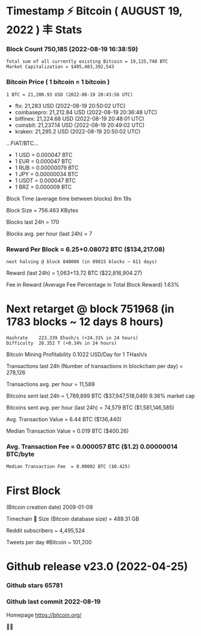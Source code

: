 # Timestamp ⚡ Bitcoin ( AUGUST 19, 2022 ) 丰 Stats

### Block Count	750,185 (2022-08-19 16:38:59)
    Total sum of all currently existing Bitcoin	= 19,125,740 BTC
    Market Capitalization =	$405,483,392,543

### Bitcoin Price ( 1 bitcoin = 1 bitcoin )
	1 BTC = 21,200.93 USD (2022-08-19 20:43:56 UTC)
- ftx: 21,283 USD (2022-08-19 20:50:02 UTC)
- coinbasepro: 21,212.84 USD (2022-08-19 20:36:48 UTC)
- bitfinex: 21,224.68 USD (2022-08-19 20:48:01 UTC)
- coinsbit: 21,237.14 USD (2022-08-19 20:49:02 UTC)
- kraken: 21,295.2 USD (2022-08-19 20:50:02 UTC)

...FIAT/BTC...

- 1 USD = 0.000047 BTC
- 1 EUR = 0.000047 BTC
- 1 RUB = 0.00000079 BTC
- 1 JPY = 0.00000034 BTC
- 1 USDT = 0.000047 BTC
- 1 BRZ = 0.000009 BTC

Block Time (average time between blocks)	8m 19s

Block Size	= 756.463 KBytes

Blocks last 24h	= 170

Blocks avg. per hour (last 24h)	= 7

### Reward Per Block	= 6.25+0.08072 BTC ($134,217.08) 
    next halving @ block 840000 (in 89815 blocks ~ 611 days)

Reward (last 24h)	= 1,063+13.72 BTC ($22,816,904.27)

Fee in Reward (Average Fee Percentage in Total Block Reward)	1.63%

# Next retarget @ block 751968 (in 1783 blocks ~ 12 days 8 hours)
    Hashrate	223.339 Ehash/s (+24.31% in 24 hours)
    Difficulty	28.352 T (+0.34% in 24 hours)

Bitcoin Mining Profitability	0.1022 USD/Day for 1 THash/s

Transactions last 24h (Number of transactions in blockchain per day)	= 278,126

Transactions avg. per hour	= 11,589

Bitcoins sent last 24h	= 1,789,899 BTC ($37,947,518,049) 9.36% market cap

Bitcoins sent avg. per hour (last 24h)	= 74,579 BTC ($1,581,146,585)

Avg. Transaction Value	= 6.44 BTC ($136,440)

Median Transaction Value	= 0.019 BTC ($400.26)

### Avg. Transaction Fee	= 0.000057 BTC ($1.2) 0.00000014 BTC/byte
    Median Transaction Fee	= 0.00002 BTC ($0.425)
    
# First Block
(Bitcoin creation date)	2009-01-09

Timechain 🪩 Size (Bitcoin database size)	= 489.31 GB

Reddit subscribers	~ 4,495,524

Tweets per day #Bitcoin	~ 101,200

# Github release	v23.0 (2022-04-25)

### Github stars	65781

### Github last commit	2022-08-19

Homepage	https://bitcoin.org/

💙💜

